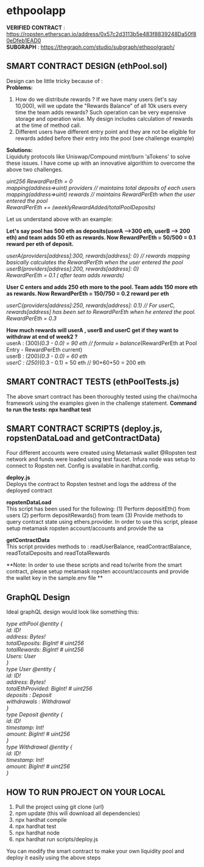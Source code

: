 # ethpoolapp

**VERIFIED CONTRACT** : https://ropsten.etherscan.io/address/0x57c2d3113b5e483f8839248Da50f80eDfeb1EAD0 \
**SUBGRAPH** : https://thegraph.com/studio/subgraph/ethpoolgraph/

## SMART CONTRACT DESIGN (ethPool.sol)

Design can be little tricky because of : \
**Problems:** 
1. How do we distribute rewards ? If we have many users (let's say 10,000), will we update the "Rewards Balance" of all 10k users every time the team adds rewards?
   Such operation can be very expensive storage and operation wise. My design includes calculation of rewards at the time of method call.
2. Different users have different entry point and they are not be eligible for rewards added before their entry into the pool (see challenge example) 

**Solutions:** \
Liquiduty protocols like Uniswap/Compound mint/burn 'aTokens' to solve these issues. I have come up with an innovative algorithim to overcome the above two challenges. 

 *uint256 RewardPerEth = 0 \
  mapping(address=>uint) providers // maintains total deposits of each users \
  mapping(address=>uint) rewards  // maintains RewardPerEth when the user entered the pool \
  RewardPerEth += (weeklyRewardAdded/totalPoolDeposits)* 

 Let us understand above with an example: 
  
**Let's say pool has 500 eth as deposits(userA -->300 eth, userB --> 200 eth) and team adds 50 eth as rewards. Now RewardPerEth = 50/500 = 0.1 reward per eth 
  of deposit.**
   
   *userA{providers[address]:300, rewards[address]: 0} // rewards mapping basically calculates the RewardPerEth when the user entered the pool \
   userB{providers[address]:200, rewards[address]: 0} \
   RewardPerEth = 0.1 ( after team adds rewards)*
   
**User C enters and adds 250 eth more to the pool. Team adds 150 more eth as rewards. Now RewardPerEth = 150/750 = 0.2 reward per eth**   
   
   *userC{providers[address]:250, rewards[address]: 0.1} // For userC, rewards[address] has been set to RewardPerEth when he entered the pool. \
   RewardPerEth = 0.3*
 
**How much rewards will userA , userB and userC get if they want to withdraw at end of week2 ?** \
    userA : (300)*(0.3 - 0.0) = 90 eth // formula = balance*(RewardPerEth at Pool Entry - RewardPerEth current) \
    userB : (200)*(0.3 - 0.0) = 60 eth \
    userC : (250)*(0.3 - 0.1) = 50 eth // 90+60+50 = 200 eth

## SMART CONTRACT TESTS (ethPoolTests.js)

The above smart contract has been thoroughly tested using the chai/mocha framework using the examples given in the challenge statement. 
**Command to run the tests: npx hardhat test**

## SMART CONTRACT SCRIPTS (deploy.js, ropstenDataLoad and getContractData)

Four different accounts were created using Metamask wallet @Ropsten test network and funds were loaded using test faucet. Infura node was setup to connect to Ropsten net. Config is available in hardhat.config. 

**deploy.js** \
Deploys the contract to Ropsten testnet and logs the address of the deployed contract

**ropstenDataLoad** \
This script has been used for the following: (1) Perform depositEth() from users (2) perform depositRewards() from team (3) Provide methods to query contract state using ethers.provider. In order to use this script, please setup metamask ropsten account/accounts and provide the sa

**getContractData** \
This script provides methods to : readUserBalance, readContractBalance, readTotalDeposits and readTotalRewards

**Note: In order to use these scripts and read to/write from the smart contract, please setup metamask ropsten account/accounts and provide the wallet key in the sample.env file **

## GraphQL Design
Ideal graphQL design would look like something this:

*type ethPool @entity { \
  id: ID! \
  address: Bytes!     \
  totalDeposits: BigInt! # uint256     \
  totalRewards: BigInt! # uint256     \
  Users: User   \
}   \
type User @entity {   \
  id: ID!   \
  address: Bytes!  \
  totalEthProvided: BigInt! # uint256   \
  deposits : Deposit   \
  withdrawals : Withdrawal  \
} \
type Deposit @entity {  \
  id: ID!  \
  timestamp: Int!  \
  amount: BigInt! # uint256   \
}   \
type Withdrawal @entity {  \
  id: ID!  \
  timestamp: Int!  \
  amount: BigInt! # uint256  \
}*

## HOW TO RUN PROJECT ON YOUR LOCAL

1. Pull the project using git clone {url}
2. npm update (this will download all dependencies)
3. npx hardhat compile
4. npx hardhat test
5. npx hardhat node
6. npx hardhat run scripts/deploy.js

You can modify the smart contract to make your own liquidity pool and deploy it easily using the above steps




